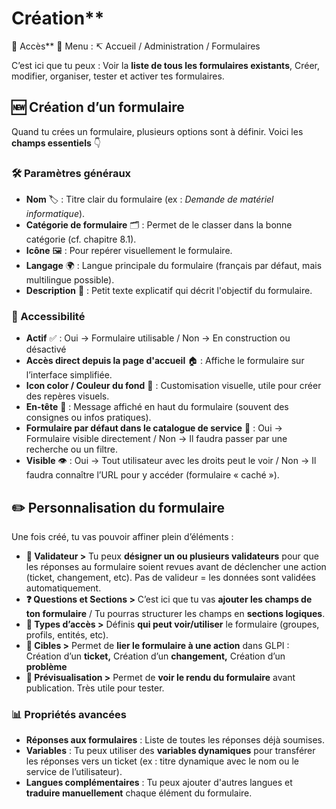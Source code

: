 # Création**

🧭 Accès** 📍 Menu : ↸ Accueil / Administration / Formulaires

C’est ici que tu peux : Voir la **liste de tous les formulaires existants**, Créer, modifier, organiser, tester et activer tes formulaires.



## **🆕 Création d’un formulaire**

Quand tu crées un formulaire, plusieurs options sont à définir. Voici les **champs essentiels** 👇

### **🛠 Paramètres généraux**

- **Nom** 🏷 : Titre clair du formulaire (ex : *Demande de matériel informatique*).
- **Catégorie de formulaire** 🗂 : Permet de le classer dans la bonne catégorie (cf. chapitre 8.1).
- **Icône** 🖼 : Pour repérer visuellement le formulaire.
- **Langage** 🌍 : Langue principale du formulaire (français par défaut, mais multilingue possible).
- **Description** 📝 : Petit texte explicatif qui décrit l'objectif du formulaire.

### **🎯 Accessibilité**

- **Actif** ✅ : Oui → Formulaire utilisable / Non → En construction ou désactivé
- **Accès direct depuis la page d'accueil** 🏠 : Affiche le formulaire sur l’interface simplifiée.
- **Icon color / Couleur du fond** 🎨 : Customisation visuelle, utile pour créer des repères visuels.
- **En-tête** 📰 : Message affiché en haut du formulaire (souvent des consignes ou infos pratiques).
- **Formulaire par défaut dans le catalogue de service** 📘 : Oui → Formulaire visible directement / Non → Il faudra passer par une recherche ou un filtre.
- **Visible** 👁️ : Oui → Tout utilisateur avec les droits peut le voir / Non → Il faudra connaître l’URL pour y accéder (formulaire « caché »).



## **✏️ Personnalisation du formulaire**

Une fois créé, tu vas pouvoir affiner plein d’éléments :

- **👥 Validateur >** Tu peux **désigner un ou plusieurs validateurs** pour que les réponses au formulaire soient revues avant de déclencher une action (ticket, changement, etc). Pas de valideur = les données sont validées automatiquement.
- **❓ Questions et Sections >** C’est ici que tu vas **ajouter les champs de ton formulaire** / Tu pourras structurer les champs en **sections logiques**.
- **🔐 Types d’accès >** Définis **qui peut voir/utiliser** le formulaire (groupes, profils, entités, etc).
- **🎯 Cibles >** Permet de **lier le formulaire à une action** dans GLPI : Création d’un **ticket,** Création d’un **changement,** Création d’un **problème**
- **👀 Prévisualisation >** Permet de **voir le rendu du formulaire** avant publication. Très utile pour tester.



### **📊 Propriétés avancées**

- **Réponses aux formulaires** : Liste de toutes les réponses déjà soumises.
- **Variables** : Tu peux utiliser des **variables dynamiques** pour transférer les réponses vers un ticket (ex : titre dynamique avec le nom ou le service de l’utilisateur).
- **Langues complémentaires** : Tu peux ajouter d'autres langues et **traduire manuellement** chaque élément du formulaire.

